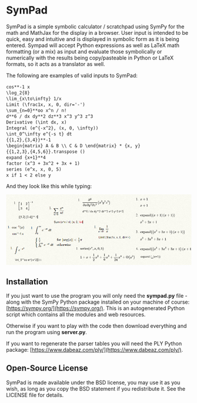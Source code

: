 # SymPad

SymPad is a simple symbolic calculator / scratchpad using SymPy for the math and MathJax for the display in a browser.
User input is intended to be quick, easy and intuitive and is displayed in symbolic form as it is being entered.
Sympad will accept Python expressions as well as LaTeX math formatting (or a mix) as input and evaluate those symbolically or numerically with the results being copy/pasteable in Python or LaTeX formats, so it acts as a translator as well.

The following are examples of valid inputs to SymPad:
```
cos**-1 x
\log_2{8}
\lim_{x\to\infty} 1/x
Limit (\frac1x, x, 0, dir='-')
\sum_{n=0}**oo x^n / n!
d**6 / dx dy**2 dz**3 x^3 y^3 z^3
Derivative (\int dx, x)
Integral (e^{-x^2}, (x, 0, \infty))
\int_0^\infty e^{-s t} dt
{{1,2},{3,4}}**-1
\begin{matrix} A & B \\ C & D \end{matrix} * {x, y}
{{1,2,3},{4,5,6}}.transpose ()
expand {x+1}**4
factor (x^3 + 3x^2 + 3x + 1)
series (e^x, x, 0, 5)
x if 1 < 2 else y
```

And they look like this while typing:

![SymPad image example](https://raw.githubusercontent.com/Pristine-Cat/SymPad/master/sympad.png)

## Installation

If you just want to use the program you will only need the **sympad.py** file - along with the SymPy Python package installed on your machine of course: [https://sympy.org/](https://sympy.org/).
This is an autogenerated Python script which contains all the modules and web resources.

Otherwise if you want to play with the code then download everything and run the program using **server.py**.

If you want to regenerate the parser tables you will need the PLY Python package: [https://www.dabeaz.com/ply/](https://www.dabeaz.com/ply/).

## Open-Source License

SymPad is made available under the BSD license, you may use it as you wish, as long as you copy the BSD statement if you redistribute it. See the LICENSE file for details.
